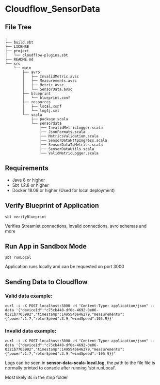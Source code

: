 # Cloudflow_SensorData


## File Tree
```
.
├── build.sbt
├── LICENSE
├── project
│   └── cloudflow-plugins.sbt
├── README.md
└── src
    └── main
        ├── avro
        │   ├── InvalidMetric.avsc
        │   ├── Measurements.avsc
        │   ├── Metric.avsc
        │   └── SensorData.avsc
        ├── blueprint
        │   └── blueprint.conf
        ├── resources
        │   ├── local.conf
        │   └── log4j.xml
        └── scala
            ├── package.scala
            └── sensordata
                ├── InvalidMetricLogger.scala
                ├── JsonFormats.scala
                ├── MetricsValidation.scala
                ├── SensorDataHttpIngress.scala
                ├── SensorDataToMetrics.scala
                ├── SensorDataUtils.scala
                └── ValidMetricLogger.scala
```

## Requirements

* Java 8 or higher
* Sbt 1.2.8 or higher
* Docker 18.09 or higher (Used for local deployment)

## Verify Blueprint of Application

```
sbt verifyBlueprint
```

Verifies Streamlet connections, invalid connections, avro schemas and more

## Run App in Sandbox Mode

```
sbt runLocal
```

Application runs locally and can be requested on port 3000

## Sending Data to Cloudflow

### Valid data example:

```
curl -i -X POST localhost:3000 -H "Content-Type: application/json" --data '{"deviceId":"c75cb448-df0e-4692-8e06-0321b7703992","timestamp":1495545646279,"measurements":{"power":1.7,"rotorSpeed":3.9,"windSpeed":105.9}}'
```

### Invalid data example:

```
curl -i -X POST localhost:3000 -H "Content-Type: application/json" --data '{"deviceId":"c75cb448-df0e-4692-8e06-0321b7703992","timestamp":1495545646279,"measurements":{"power":1.7,"rotorSpeed":3.9,"windSpeed":-105.9}}'
```

Logs can be seen in **sensor-data-scala-local.log**, the path to the file file is normally printed to console after running 'sbt runLocal'. 

Most likely its in the /tmp folder
